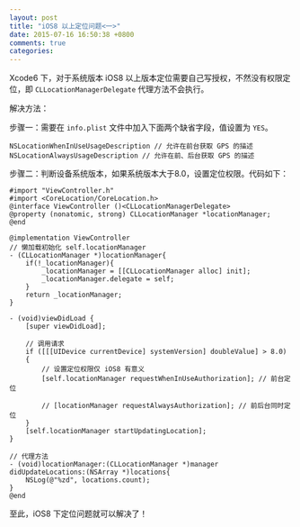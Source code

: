 ```yaml
---
layout: post
title: "iOS8 以上定位问题<一>"
date: 2015-07-16 16:50:38 +0800
comments: true
categories: 
---
```


Xcode6 下，对于系统版本 iOS8 以上版本定位需要自己写授权，不然没有权限定位，即 `CLLocationManagerDelegate` 代理方法不会执行。 

<!--more-->

解决方法：

步骤一：需要在 `info.plist` 文件中加入下面两个缺省字段，值设置为 `YES`。

```objc
NSLocationWhenInUseUsageDescription // 允许在前台获取 GPS 的描述
NSLocationAlwaysUsageDescription // 允许在前、后台获取 GPS 的描述 
```

步骤二：判断设备系统版本，如果系统版本大于8.0，设置定位权限。代码如下：

```objc
#import "ViewController.h"
#import <CoreLocation/CoreLocation.h>
@interface ViewController ()<CLLocationManagerDelegate>
@property (nonatomic, strong) CLLocationManager *locationManager;
@end
 
@implementation ViewController
// 懒加载初始化 self.locationManager
- (CLLocationManager *)locationManager{
    if(!_locationManager){
        _locationManager = [[CLLocationManager alloc] init];
        _locationManager.delegate = self;
    }
    return _locationManager;
}
 
- (void)viewDidLoad {
    [super viewDidLoad];
    
    // 调用请求
    if ([[[UIDevice currentDevice] systemVersion] doubleValue] > 8.0)
    {
        // 设置定位权限仅 iOS8 有意义
        [self.locationManager requestWhenInUseAuthorization]; // 前台定位
         
        // [locationManager requestAlwaysAuthorization]; // 前后台同时定位
    }
    [self.locationManager startUpdatingLocation];
}
 
// 代理方法
- (void)locationManager:(CLLocationManager *)manager didUpdateLocations:(NSArray *)locations{
    NSLog(@"%zd", locations.count);
}
@end
```

至此，iOS8 下定位问题就可以解决了！


